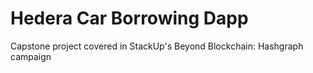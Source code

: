 # Hedera Car Borrowing Dapp
Capstone project covered in StackUp's Beyond Blockchain: Hashgraph campaign

